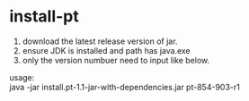 install-pt
==========

1. download the latest release version of jar.  
2. ensure JDK is installed and path has java.exe  
3. only the version numbuer need to input like below.  


usage:  
java -jar install.pt-1.1-jar-with-dependencies.jar pt-854-903-r1
